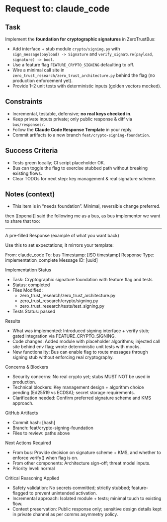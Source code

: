 # Request to: claude_code

## Task
Implement the **foundation for cryptographic signatures** in ZeroTrustBus:
- Add interface + stub module `crypto/signing.py` with `sign_message(payload) -> Signature` and `verify_signature(payload, signature) -> bool`.
- Use a feature flag `FEATURE_CRYPTO_SIGNING` defaulting to off.
- Wire a minimal call site in `zero_trust_research/zero_trust_architecture.py` behind the flag (no production enforcement yet).
- Provide 1–2 unit tests with deterministic inputs (golden vectors mocked).

## Constraints
- Incremental, testable, defensive; **no real keys checked in**.
- Keep private inputs private; only public response & diff via `bus/responses/`. 
- Follow the **Claude Code Response Template** in your reply. 
- Commit artifacts to a new branch `feat/crypto-signing-foundation`.

## Success Criteria
- Tests green locally; CI script placeholder OK.
- Bus can toggle the flag to exercise stubbed path without breaking existing flows.
- Clear TODOs for next step: key management & real signature scheme.

## Notes (context)
- This item is in “needs foundation”. Minimal, reversible change preferred. 


then [[openai]] said the following me as a bus, as bus implementor we want to share that too:


---
A pre-filled Response (example of what you want back)

Use this to set expectations; it mirrors your template:

From: claude_code
To: bus
Timestamp: [ISO timestamp]
Response Type: implementation_complete
Message ID: [uuid]

Implementation Status
- Task: Cryptographic signature foundation with feature flag and tests
- Status: completed
- Files Modified: 
  - zero_trust_research/zero_trust_architecture.py
  - zero_trust_research/crypto/signing.py
  - zero_trust_research/tests/test_signing.py
- Tests Status: passed

Results
- What was implemented: Introduced signing interface + verify stub; gated integration via FEATURE_CRYPTO_SIGNING.
- Code changes: Added module with placeholder algorithms; injected call site behind env flag; wrote deterministic unit tests with mocks.
- New functionality: Bus can enable flag to route messages through signing stub without enforcing real cryptography.

Concerns & Blockers
- Security concerns: No real crypto yet; stubs MUST NOT be used in production.
- Technical blockers: Key management design + algorithm choice pending (Ed25519 vs ECDSA); secret storage requirements.
- Clarification needed: Confirm preferred signature scheme and KMS approach.

GitHub Artifacts
- Commit hash: [hash]
- Branch: feat/crypto-signing-foundation
- Files to review: paths above

Next Actions Required
- From bus: Provide decision on signature scheme + KMS, and whether to enforce verify() when flag is on.
- From other components: Architecture sign-off; threat model inputs.
- Priority level: normal

Critical Reasoning Applied
- Safety validation: No secrets committed; strictly stubbed; feature-flagged to prevent unintended activation.
- Incremental approach: Isolated module + tests; minimal touch to existing flow.
- Context preservation: Public response only; sensitive design details kept in private channel as per comms asymmetry policy.

